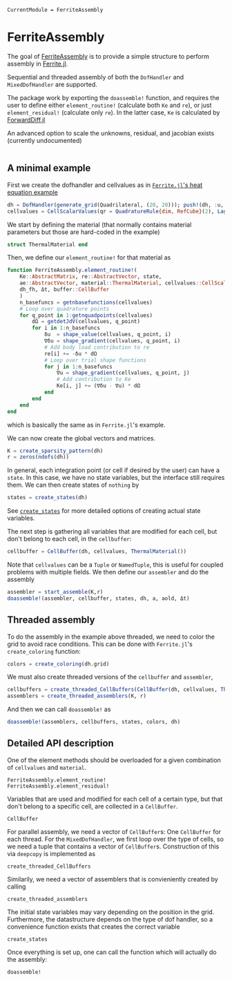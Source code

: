 ```@meta
CurrentModule = FerriteAssembly
```

# FerriteAssembly

The goal of [FerriteAssembly](https://github.com/KnutAM/FerriteAssembly.jl) 
is to provide a simple structure to perform assembly in 
[Ferrite.jl](https://github.com/Ferrite-FEM/Ferrite.jl/).

Sequential and threaded assembly of both the `DofHandler` and `MixedDofHandler` are supported.

The package work by exporting the `doassemble!` function, and requires the 
user to define either `element_routine!` (calculate both `Ke` and `re`),
or just `element_residual!` (calculate only `re`). 
In the latter case, `Ke` is calculated by 
[ForwardDiff.jl](https://github.com/JuliaDiff/ForwardDiff.jl)

An advanced option to scale the unknowns, residual, and jacobian exists 
(currently undocumented)

```@contents
```

## A minimal example
First we create the dofhandler and cellvalues as in 
[`Ferrite.jl`'s heat equation example](https://ferrite-fem.github.io/Ferrite.jl/stable/examples/heat_equation/)
```julia
dh = DofHandler(generate_grid(Quadrilateral, (20, 20))); push!(dh, :u, 1); close!(dh);
cellvalues = CellScalarValues(qr = QuadratureRule{dim, RefCube}(2), Lagrange{dim, RefCube, 1}());
```
We start by defining the material
(that normally contains material parameters
but those are hard-coded in the example)
```julia
struct ThermalMaterial end
```
Then, we define our `element_routine!` for that material as
```julia
function FerriteAssembly.element_routine!(
    Ke::AbstractMatrix, re::AbstractVector, state, 
    ae::AbstractVector, material::ThermalMaterial, cellvalues::CellScalarValues, 
    dh_fh, Δt, buffer::CellBuffer
    )
    n_basefuncs = getnbasefunctions(cellvalues)
    # Loop over quadrature points
    for q_point in 1:getnquadpoints(cellvalues)
        dΩ = getdetJdV(cellvalues, q_point)
        for i in 1:n_basefuncs
            δu  = shape_value(cellvalues, q_point, i)
            ∇δu = shape_gradient(cellvalues, q_point, i)
            # Add body load contribution to re
            re[i] += -δu * dΩ
            # Loop over trial shape functions
            for j in 1:n_basefuncs
                ∇u = shape_gradient(cellvalues, q_point, j)
                # Add contribution to Ke
                Ke[i, j] += (∇δu ⋅ ∇u) * dΩ
            end
        end
    end
end
```
which is basically the same as in `Ferrite.jl`'s example. 

We can now create the global vectors and matrices.
```julia
K = create_sparsity_pattern(dh)
r = zeros(ndofs(dh))
```
In general, each integration point (or cell if desired by the user) can have a `state`.
In this case, we have no state variables, but the interface still requires them.
We can then create states of `nothing` by 
```julia
states = create_states(dh)
```
See [`create_states`](@ref) for more detailed options of creating actual state variables. 

The next step is gathering all variables that are modified for each cell, 
but don't belong to each cell, in the `cellbuffer`:
```julia
cellbuffer = CellBuffer(dh, cellvalues, ThermalMaterial())
```
Note that `cellvalues` can be a `Tuple` or `NamedTuple`, this is useful for coupled 
problems with multiple fields. 
We then define our `assembler` and do the assembly
```julia
assembler = start_assemble(K,r)
doassemble!(assembler, cellbuffer, states, dh, a, aold, Δt)
```

## Threaded assembly
To do the assembly in the example above threaded, 
we need to color the grid to avoid race conditions.
This can be done with `Ferrite.jl`'s `create_coloring` function:
```julia
colors = create_coloring(dh.grid)
```
We must also create threaded versions of the `cellbuffer` and `assembler`,
```julia
cellbuffers = create_threaded_CellBuffers(CellBuffer(dh, cellvalues, ThermalMaterial()))
assemblers = create_threaded_assemblers(K, r)
```

And then we can call `doassemble!` as
```julia
doassemble!(assemblers, cellbuffers, states, colors, dh)
```

## Detailed API description
One of the element methods should be overloaded for a given combination of `cellvalues`
and `material`.
```@docs
FerriteAssembly.element_routine!
FerriteAssembly.element_residual!
```

Variables that are used and modified for each cell of a certain type, 
but that don't belong to a specific cell, are collected in a `CellBuffer`.
```@docs
CellBuffer
```

For parallel assembly, we need a vector of `CellBuffer`s: 
One `CellBuffer` for each thread.
For the `MixedDofHandler`, we first loop over the type of cells,
so we need a tuple that contains a vector of `CellBuffer`s. 
Construction of this via `deepcopy` is implemented as 
```@docs
create_threaded_CellBuffers
```

Similarily, we need a vector of assemblers that is convieniently 
created by calling 
```@docs
create_threaded_assemblers
```

The initial state variables may vary depending on the position in the grid.
Furthermore, the datastructure depends on the type of dof handler, so
a convenience function exists that creates the correct variable
```@docs
create_states
```

Once everything is set up, one can call the function which will actually 
do the assembly:
```@docs
doassemble!
```
